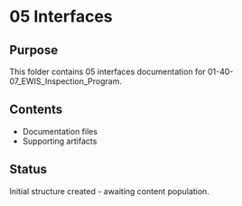# 05 Interfaces

## Purpose
This folder contains 05 interfaces documentation for 01-40-07_EWIS_Inspection_Program.

## Contents
- Documentation files
- Supporting artifacts

## Status
Initial structure created - awaiting content population.
